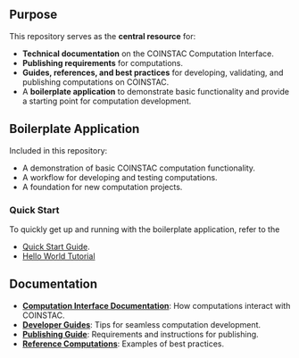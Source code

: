 ## Purpose

This repository serves as the **central resource** for:

- **Technical documentation** on the COINSTAC Computation Interface.
- **Publishing requirements** for computations.
- **Guides, references, and best practices** for developing, validating, and publishing computations on COINSTAC.
- A **boilerplate application** to demonstrate basic functionality and provide a starting point for computation development.

## Boilerplate Application

Included in this repository:

- A demonstration of basic COINSTAC computation functionality.
- A workflow for developing and testing computations.
- A foundation for new computation projects.

### Quick Start

To quickly get up and running with the boilerplate application, refer to the
- [Quick Start Guide](docs/computation_development/quick_start.md).
- [Hello World Tutorial](.docs/computation_development/tutorial_hello_world.md)

## Documentation

- **[Computation Interface Documentation](docs/coinstac_computation_interface/COINSTAC_Computation_Interface.md)**: How computations interact with COINSTAC.
- **[Developer Guides](docs/computation_development/computation_development.md)**: Tips for seamless computation development.
- **[Publishing Guide](docs/computation_publishing/Computation_Publishing_Guide.md)**: Requirements and instructions for publishing.
- **[Reference Computations](docs/computation_development/reference_computations.md)**: Examples of best practices.
